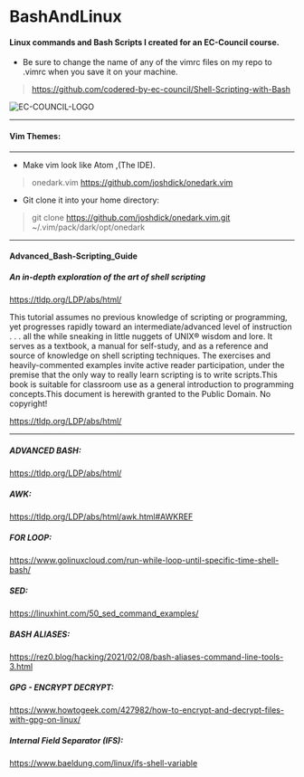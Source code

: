 # BashAndLinux

#### Linux commands and Bash Scripts I created for an EC-Council course. 
- Be sure to change the name of any of the vimrc files on my repo to .vimrc when you save it on your machine.

>https://github.com/codered-by-ec-council/Shell-Scripting-with-Bash

![EC-COUNCIL-LOGO](https://user-images.githubusercontent.com/46334926/152244010-673a77a5-4309-4eba-b9d5-719d9af98e06.png)



---

#### Vim Themes:
---

- Make vim look like Atom ,(The IDE). 
>onedark.vim
>https://github.com/joshdick/onedark.vim

- Git clone it into your home directory:
>git clone https://github.com/joshdick/onedark.vim.git   ~/.vim/pack/dark/opt/onedark

---

#### Advanced_Bash-Scripting_Guide
##### An in-depth exploration of the art of shell scripting

https://tldp.org/LDP/abs/html/

This tutorial assumes no previous knowledge of scripting or programming,
yet progresses rapidly toward an intermediate/advanced level of instruction . . . 
all the while sneaking in little nuggets of UNIX® wisdom and lore. 
It serves as a textbook, a manual for self-study, and as a reference and source of knowledge on shell scripting techniques.
The exercises and heavily-commented examples invite active reader participation, under the premise that the only way to really learn scripting is to write scripts.This book is suitable for classroom use as a general introduction to programming concepts.This document is herewith granted to the Public Domain. No copyright!

https://tldp.org/LDP/abs/html/

---

##### ADVANCED BASH:
https://tldp.org/LDP/abs/html/ 


##### AWK:
https://tldp.org/LDP/abs/html/awk.html#AWKREF


##### FOR LOOP:
https://www.golinuxcloud.com/run-while-loop-until-specific-time-shell-bash/


##### SED:
https://linuxhint.com/50_sed_command_examples/


##### BASH ALIASES:
https://rez0.blog/hacking/2021/02/08/bash-aliases-command-line-tools-3.html


##### GPG - ENCRYPT DECRYPT:
https://www.howtogeek.com/427982/how-to-encrypt-and-decrypt-files-with-gpg-on-linux/


##### Internal Field Separator (IFS):
https://www.baeldung.com/linux/ifs-shell-variable

